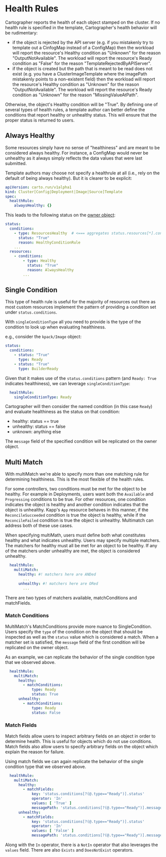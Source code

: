 # Health Rules

Cartographer reports the health of each object stamped on the cluster. If no health rule is specified in the template,
Cartographer's health behavior will be rudimentary:

- if the object is rejected by the API server (e.g. if you mistakenly try to template out a CinfogMap instead of a
  ConfigMap) then the workload will report the resource's Healthy condition as "Unknown" for the reason
  "OutputNotAvailable". The workload will report the resource's Ready condition as "False" for the reason
  "TemplateRejectedByAPIServer".
- if the object is created but the path that is meant to be read does not exist (e.g. you have a ClusterImageTemplate
  where the imagePath mistakenly points to a non-existent field) then the workload will report the resource's Healthy
  condition as "Unknown" for the reason "OutputNotAvailable". The workload will report the resource's Ready condition as
  "Unknown" for the reason "MissingValueAtPath".

Otherwise, the object's Healthy condition will be "True". By defining one of several types of health rules, a template
author can better define the conditions that report healthy or unhealthy status. This will ensure that the proper status
is returned to users.

## Always Healthy

Some resources simply have no sense of "healthiness" and are meant to be considered always healthy. For instance, a
ConfigMap would never be unhealthy as it always simply reflects the data values that were last submitted.

Template authors may choose not specify a healthrule at all (i.e., rely on the default of being always healthy). But it
is clearer to be explicit:

```yaml
apiVersion: carto.run/v1alpha1
kind: Cluster[Config|Deployment|Image|Source]Template
spec:
  healthRule:
    alwaysHealthy: {}
```

This leads to the following status on the [owner object](architecture.md/#owners):

```yaml
status:
  conditions:
    - type: ResourcesHealthy  # <=== aggregates status.resources[*].conditions[type == Healthy].status
      status: "True"
      reason: HealthyConditionRule
    ...
  resources:
    - conditions:
        - type: Healthy
          status: "True"
          reason: AlwaysHealthy
        ...
```

## Single Condition

This type of health rule is useful for the majority of resources out there as most custom resources implement the
pattern of providing a condition set under `status.conditions`.

With `singleConditionType` all you need to provide is the type of the condition to look up when evaluating healthiness.

e.g., consider the `kpack/Image` object:

```yaml
status:
  conditions:
    - status: "True"
      type: Ready
    - status: "True"
      type: BuilderReady
```

Given that it makes use of the `status.conditions` pattern (and `Ready: True` indicates healthiness), we can
leverage `singleConditionType`:

<!-- prettier-ignore-start -->
```yaml
  healthRule:
    singleConditionType: Ready
```
<!-- prettier-ignore-end -->

Cartographer will then consider the named condition (in this case `Ready`) and evaluate healthiness as the status on
that condition:

- healthy: status == true
- unhealthy: status == false
- unknown: anything else

The `message` field of the specified condition will be replicated on the owner object.

## Multi Match

With multiMatch we're able to specify more than one matching rule for determining healthiness. This is the most flexible
of the health rules.

For some controllers, two conditions must be met for the object to be healthy. For example in Deployments, users want
both the `Available` and `Progressing` conditions to be true. For other resources, one condition indicates the object is
healthy and another condition indicates that the object is unhealthy. Kapp's `App` resource behaves in this manner, if
the `ReconcileSucceeded` condition is true the object is healthy, while if the `ReconcileFailed` condition is true the
object is unhealthy. Multimatch can address both of these use cases.

When specifying multiMath, users must define both what constitutes healthy and what indicates unhealthy. Users may
specify multiple matchers. The matchers for healthy must all be met for an object to be healthy. If any of the matchers
under unhealthy are met, the object is considered unhealthy.

<!-- prettier-ignore-start -->
```yaml
  healthRule:
    multiMatch:
      healthy: #! matchers here are ANDed
        ...
      unhealthy: #! matchers here are ORed
        ...
```
<!-- prettier-ignore-end -->

There are two types of matchers available, matchConditions and matchFields.

### Match Conditions

MultiMatch's MatchConditions provide more nuance to SingleCondition. Users specify the `type` of the condition on the object that should be inspected as well as the `status` value which is considered a match. When a matcher set is satisfied, the `message`
field of the first condition will be replicated on the owner object.

As an example, we can replicate the behavior of the single condition type that we observed above.

<!-- prettier-ignore-start -->
```yaml
  healthRule:
    multiMatch:
      healthy:
        - matchConditions:
            type: Ready
            status: True
      unhealthy:
        - matchConditions:
            type: Ready
            status: False
```
<!-- prettier-ignore-end -->

### Match Fields

Match fields allow users to inspect arbitrary fields on an object in order to determine health. This is useful for
objects which do not use conditions. Match fields also allow users to specify arbitrary fields on the object which
explain the reason for failure.

Using match fields we can again replicate the behavior of the single condition type that we observed above.

<!-- prettier-ignore-start -->
```yaml
  healthRule:
    multiMatch:
      healthy:
        - matchFields:
            key: 'status.conditions[?(@.type=="Ready")].status'
            operator: 'In'
            values: [ 'True' ]
            messagePath: 'status.conditions[?(@.type=="Ready")].message'
      unhealthy:
        - matchFields:
            key: 'status.conditions[?(@.type=="Ready")].status'
            operator: 'In'
            values: [ 'False' ]
            messagePath: 'status.conditions[?(@.type=="Ready")].message'
```
<!-- prettier-ignore-end -->

Along with the `In` operator, there is a `NotIn` operator that also leverages the `values` field. There are
also `Exists` and `DoesNotExist` operators.
